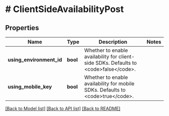 # # ClientSideAvailabilityPost

## Properties

Name | Type | Description | Notes
------------ | ------------- | ------------- | -------------
**using_environment_id** | **bool** | Whether to enable availability for client-side SDKs. Defaults to &lt;code&gt;false&lt;/code&gt;. |
**using_mobile_key** | **bool** | Whether to enable availability for mobile SDKs. Defaults to &lt;code&gt;true&lt;/code&gt;. |

[[Back to Model list]](../../README.md#models) [[Back to API list]](../../README.md#endpoints) [[Back to README]](../../README.md)
